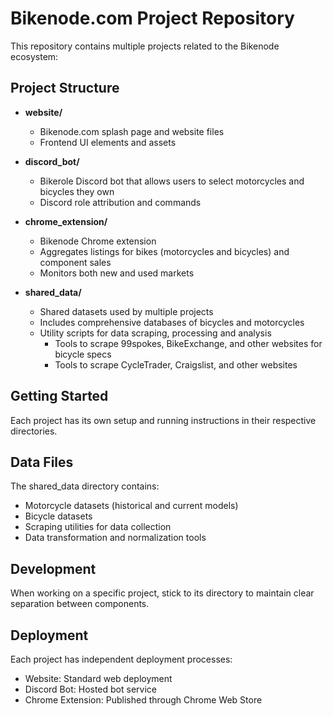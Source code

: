 # Bikenode.com Project Repository

This repository contains multiple projects related to the Bikenode ecosystem:

## Project Structure

- **website/**
  - Bikenode.com splash page and website files
  - Frontend UI elements and assets
  
- **discord_bot/**
  - Bikerole Discord bot that allows users to select motorcycles and bicycles they own
  - Discord role attribution and commands
  
- **chrome_extension/**
  - Bikenode Chrome extension
  - Aggregates listings for bikes (motorcycles and bicycles) and component sales
  - Monitors both new and used markets
  
- **shared_data/**
  - Shared datasets used by multiple projects
  - Includes comprehensive databases of bicycles and motorcycles
  - Utility scripts for data scraping, processing and analysis
    - Tools to scrape 99spokes, BikeExchange, and other websites for bicycle specs
    - Tools to scrape CycleTrader, Craigslist, and other websites


## Getting Started

Each project has its own setup and running instructions in their respective directories.

## Data Files

The shared_data directory contains:

- Motorcycle datasets (historical and current models)
- Bicycle datasets
- Scraping utilities for data collection
- Data transformation and normalization tools

## Development

When working on a specific project, stick to its directory to maintain clear separation between components.

## Deployment

Each project has independent deployment processes:
- Website: Standard web deployment
- Discord Bot: Hosted bot service
- Chrome Extension: Published through Chrome Web Store
